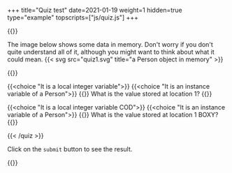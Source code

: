+++
title="Quiz test"
date=2021-01-19
weight=1
hidden=true
type="example"
topscripts=["js/quiz.js"]
+++

{{<spoiler text="Click to open quiz">}}

The image below shows some data in memory. Don't worry if you don't quite
understand all of it, although you might want to think about what it could mean.
{{< svg src="quiz1.svg" title="a Person object in memory" >}}

{{<quiz test_quiz>}}

{{<choice "It is a local integer variable">}}
{{<choice "It is an instance variable of a Person">}}
{{<qitem answers="1" hint="">}}
What is the value stored at location 1?
{{</qitem>}}

{{<choice "It is a local integer variable COD">}}
{{<choice "It is an instance variable of a Person">}}
{{<qitem answers="1" hint="">}}
What is the value stored at location 1 BOXY?
{{</qitem>}}

{{< /quiz >}}

Click on the `submit` button to see the result.

{{</spoiler>}}


